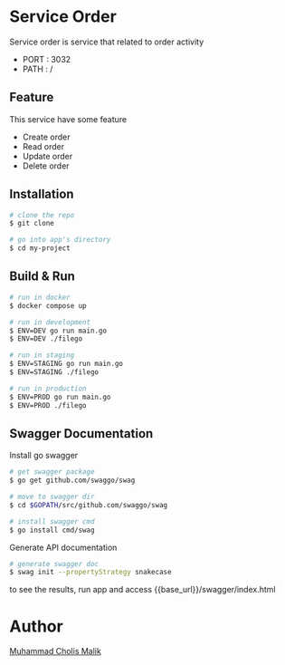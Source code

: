# Service Order
Service order is service that related to order activity   
- PORT : 3032
- PATH : /

## Feature 
This service have some feature
- Create order
- Read order
- Update order
- Delete order

## Installation
``` bash
# clone the repo
$ git clone 

# go into app's directory
$ cd my-project
```

## Build & Run
``` bash
# run in docker
$ docker compose up 

# run in development 
$ ENV=DEV go run main.go
$ ENV=DEV ./filego

# run in staging 
$ ENV=STAGING go run main.go
$ ENV=STAGING ./filego

# run in production 
$ ENV=PROD go run main.go
$ ENV=PROD ./filego
```

## Swagger Documentation
Install go swagger
``` bash
# get swagger package 
$ go get github.com/swaggo/swag

# move to swagger dir
$ cd $GOPATH/src/github.com/swaggo/swag

# install swagger cmd 
$ go install cmd/swag
```

Generate API documentation
``` bash
# generate swagger doc
$ swag init --propertyStrategy snakecase
```
to see the results, run app and access {{base_url}}/swagger/index.html

# Author
[Muhammad Cholis Malik](https://www.linkedin.com/in/mcholismalik/)